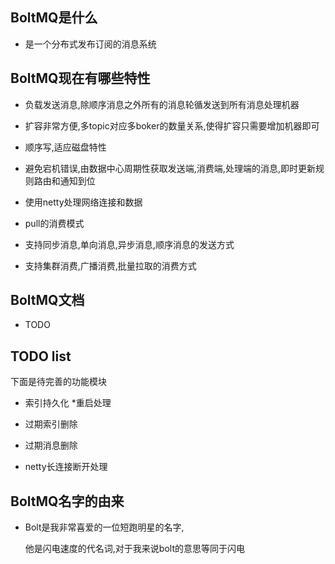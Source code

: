 ## BoltMQ是什么
* 是一个分布式发布订阅的消息系统 
## BoltMQ现在有哪些特性 
* 负载发送消息,除顺序消息之外所有的消息轮循发送到所有消息处理机器  
 
* 扩容非常方便,多topic对应多boker的数量关系,使得扩容只需要增加机器即可  
 
* 顺序写,适应磁盘特性  
 
* 避免宕机错误,由数据中心周期性获取发送端,消费端,处理端的消息,即时更新规则路由和通知到位  
 
* 使用netty处理网络连接和数据   

* pull的消费模式  
 
* 支持同步消息,单向消息,异步消息,顺序消息的发送方式   

* 支持集群消费,广播消费,批量拉取的消费方式   
## BoltMQ文档 
* TODO 
## TODO list
 下面是待完善的功能模块 
* 索引持久化 *重启处理   

* 过期索引删除   

* 过期消息删除   

* netty长连接断开处理   
## BoltMQ名字的由来 
* Bolt是我非常喜爱的一位短跑明星的名字,  
  
     他是闪电速度的代名词,对于我来说bolt的意思等同于闪电
